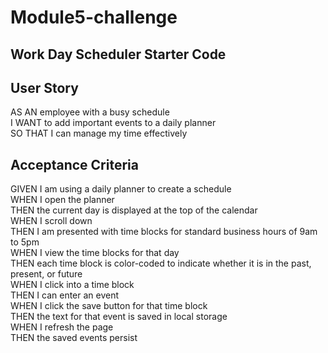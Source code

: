 # Module5-challenge

## Work Day Scheduler Starter Code

## User Story

AS AN employee with a busy schedule
<br>
I WANT to add important events to a daily planner
<br>
SO THAT I can manage my time effectively

## Acceptance Criteria

GIVEN I am using a daily planner to create a schedule
<br>
WHEN I open the planner
<br>
THEN the current day is displayed at the top of the calendar
<br>
WHEN I scroll down
<br>
THEN I am presented with time blocks for standard business hours of 9am to 5pm
<br>
WHEN I view the time blocks for that day
<br>
THEN each time block is color-coded to indicate whether it is in the past, present, or future
<br>
WHEN I click into a time block
<br>
THEN I can enter an event
<br>
WHEN I click the save button for that time block
<br>
THEN the text for that event is saved in local storage
<br>
WHEN I refresh the page
<br>
THEN the saved events persist
